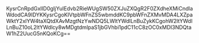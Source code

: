 KysrCnRpdGxlID0gIjYuIEdvb2RieWUgSW50ZXJuZXQgR2F0ZXdheXMiCndlaWdodCA9IDYKKysrCgoKIVtpbWFnZS5wbmddKC9pbWFnZXMvMDA4LXZpaWktY2xlYW4taXQtdXAvMzgtNzYwNDQ5LWltYWdlLnBuZykKCgohW2ltYWdlLnBuZ10oL2ltYWdlcy8wMDgtdmlpaS1jbGVhbi1pdC11cC8zOC0xMDI3NDQtaW1hZ2UucG5nKQoKCg==